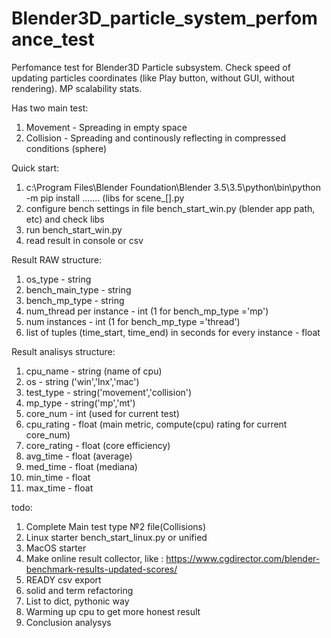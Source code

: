 # Blender3D_particle_system_perfomance_test
Perfomance test for Blender3D Particle subsystem.
Check speed of updating particles coordinates (like Play button, without GUI, without rendering).
MP scalability stats.

Has two main test:
1. Movement - Spreading in empty space
2. Collision - Spreading and continously reflecting in compressed conditions (sphere)

Quick start:
1. c:\Program Files\Blender Foundation\Blender 3.5\3.5\python\bin\python -m pip install ....... (libs for scene_[].py
2. configure bench settings in file bench_start_win.py (blender app path, etc) and check libs
3. run bench_start_win.py
4. read result in console or csv

Result RAW structure:
1. os_type - string
2. bench_main_type - string
3. bench_mp_type - string
4. num_thread per instance - int (1 for bench_mp_type ='mp')
5. num instances - int (1 for bench_mp_type ='thread')
6. list of tuples (time_start, time_end) in seconds for every instance - float

Result analisys structure:
1. cpu_name - string (name of cpu)
2. os - string ('win','lnx','mac')
3. test_type - string('movement','collision')
4. mp_type   - string('mp','mt')
5. core_num  - int (used for current test)
6. cpu_rating - float (main metric, compute(cpu) rating for current core_num)
7. core_rating - float (core efficiency)
8. avg_time     - float (average)
9. med_time     - float (mediana)
10. min_time    - float
11. max_time    - float

todo:
1. Complete Main test type №2 file(Collisions)
2. Linux starter bench_start_linux.py or unified
3. MacOS starter
3. Make online result collector, like : https://www.cgdirector.com/blender-benchmark-results-updated-scores/
4. READY csv export
5. solid and term refactoring
6. List to dict, pythonic way
7. Warming up cpu to get more honest result
8. Conclusion analysys

